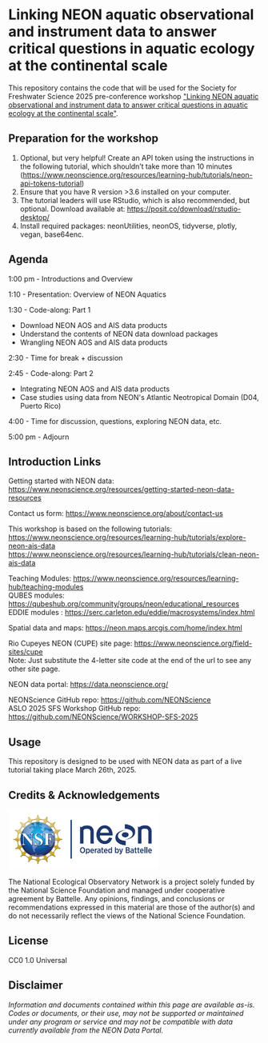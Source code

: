 # Linking NEON aquatic observational and instrument data to answer critical questions in aquatic ecology at the continental scale

This repository contains the code that will be used for the Society for Freshwater Science 2025 pre-conference workshop ["Linking NEON aquatic observational and instrument data to answer critical questions in aquatic ecology at the continental scale"](https://www.sfsannualmeeting.org/pre-conference-workshops).

## Preparation for the workshop

1. Optional, but very helpful! Create an API token using the instructions in the following tutorial, which shouldn’t take more than 10 minutes (https://www.neonscience.org/resources/learning-hub/tutorials/neon-api-tokens-tutorial)
2. Ensure that you have R version >3.6 installed on your computer.
3. The tutorial leaders will use RStudio, which is also recommended, but optional. Download available at: https://posit.co/download/rstudio-desktop/
4. Install required packages: neonUtilities, neonOS, tidyverse, plotly, vegan, base64enc.

<!-- ****** Agenda ****** -->

## Agenda

1:00 pm - Introductions and Overview

1:10 - Presentation: Overview of NEON Aquatics

1:30 - Code-along: Part 1

- Download NEON AOS and AIS data products
- Understand the contents of NEON data download packages
- Wrangling NEON AOS and AIS data products

2:30 - Time for break + discussion

2:45 - Code-along: Part 2

- Integrating NEON AOS and AIS data products
- Case studies using data from NEON's Atlantic Neotropical Domain (D04, Puerto Rico)

4:00 - Time for discussion, questions, exploring NEON data, etc.

5:00 pm - Adjourn

<!-- ****** Intro Links ****** -->

## Introduction Links

Getting started with NEON data:
<https://www.neonscience.org/resources/getting-started-neon-data-resources>

Contact us form: <https://www.neonscience.org/about/contact-us>

This workshop is based on the following tutorials:
<br /><https://www.neonscience.org/resources/learning-hub/tutorials/explore-neon-ais-data>
<br /><https://www.neonscience.org/resources/learning-hub/tutorials/clean-neon-ais-data>

Teaching Modules:
<https://www.neonscience.org/resources/learning-hub/teaching-modules>
<br /> QUBES modules:
<https://qubeshub.org/community/groups/neon/educational_resources>
<br /> EDDIE modules :
<https://serc.carleton.edu/eddie/macrosystems/index.html>

Spatial data and maps: <https://neon.maps.arcgis.com/home/index.html>

Rio Cupeyes NEON (CUPE) site page:
<https://www.neonscience.org/field-sites/cupe> <br /> Note: Just
substitute the 4-letter site code at the end of the url to see any other
site page.

NEON data portal: <https://data.neonscience.org/>

NEONScience GitHub repo: <https://github.com/NEONScience> <br /> ASLO
2025 SFS Workshop GitHub repo:
<https://github.com/NEONScience/WORKSHOP-SFS-2025>

<!-- ****** Usage ****** -->

## Usage

This repository is designed to be used with NEON data as part of a live
tutorial taking place March 26th, 2025.

<!-- ****** Acknowledgements ****** -->

## Credits & Acknowledgements

<!-- HTML tags to produce image, resize, add hyperlink. -->
<!-- ONLY WORKS WITH HTML or GITHUB documents -->

<a href="http://www.neonscience.org/">
<img src="logo.png" width="300px" /> </a>

<!-- Acknowledgements text -->

The National Ecological Observatory Network is a project solely funded
by the National Science Foundation and managed under cooperative
agreement by Battelle. Any opinions, findings, and conclusions or
recommendations expressed in this material are those of the author(s)
and do not necessarily reflect the views of the National Science
Foundation.

<!-- ****** License ****** -->

## License

CC0 1.0 Universal

<!-- ****** Disclaimer ****** -->

## Disclaimer

*Information and documents contained within this page are available
as-is. Codes or documents, or their use, may not be supported or
maintained under any program or service and may not be compatible with
data currently available from the NEON Data Portal.*
